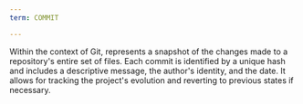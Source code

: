 ```yaml
---
term: COMMIT

---
```

Within the context of Git, represents a snapshot of the changes made to a repository's entire set of files. Each commit is identified by a unique hash and includes a descriptive message, the author's identity, and the date. It allows for tracking the project's evolution and reverting to previous states if necessary.